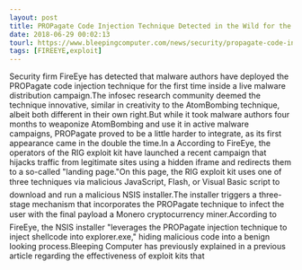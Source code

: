 ```yaml
---
layout: post
title: PROPagate Code Injection Technique Detected in the Wild for the First Time
date: 2018-06-29 00:02:13
tourl: https://www.bleepingcomputer.com/news/security/propagate-code-injection-technique-detected-in-the-wild-for-the-first-time/
tags: [FIREEYE,exploit]
---
```

Security firm FireEye has detected that malware authors have deployed the PROPagate code injection technique for the first time inside a live malware distribution campaign.The infosec research community deemed the technique innovative, similar in creativity to the AtomBombing technique, albeit both different in their own right.But while it took malware authors four months to weaponize AtomBombing and use it in active malware campaigns, PROPagate proved to be a little harder to integrate, as its first appearance came in the double the time.In a According to FireEye, the operators of the RIG exploit kit have launched a recent campaign that hijacks traffic from legitimate sites using a hidden iframe and redirects them to a so-called "landing page."On this page, the RIG exploit kit uses one of three techniques via malicious JavaScript, Flash, or Visual Basic script to download and run a malicious NSIS installer.The installer triggers a three-stage mechanism that incorporates the PROPagate technique to infect the user with the final payload a Monero cryptocurrency miner.According to FireEye, the NSIS installer "leverages the PROPagate injection technique to inject shellcode into explorer.exe," hiding malicious code into a benign looking process.Bleeping Computer has previously explained in a previous article regarding the effectiveness of exploit kits that 